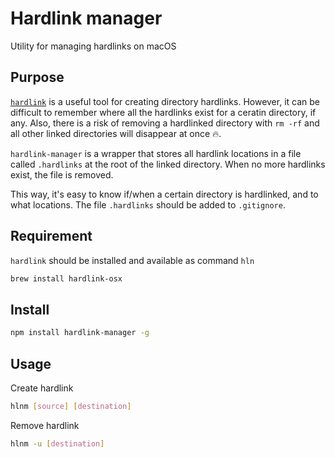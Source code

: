 # Hardlink manager

Utility for managing hardlinks on macOS

## Purpose

[`hardlink`](https://github.com/selkhateeb/hardlink) is a useful tool for creating directory hardlinks. However, it can be difficult to remember where all the hardlinks exist for a ceratin directory, if any. Also, there is a risk of removing a hardlinked directory with `rm -rf` and all other linked directories will disappear at once :fire:.

`hardlink-manager` is a wrapper that stores all hardlink locations in a file called `.hardlinks` at the root of the linked directory. When no more hardlinks exist, the file is removed.

This way, it's easy to know if/when a certain directory is hardlinked, and to what locations. The file `.hardlinks` should be added to `.gitignore`.

## Requirement

`hardlink` should be installed and available as command `hln`

```bash
brew install hardlink-osx
```

## Install

```bash
npm install hardlink-manager -g
```

## Usage

Create hardlink

```bash
hlnm [source] [destination]
```

Remove hardlink

```bash
hlnm -u [destination]
```
